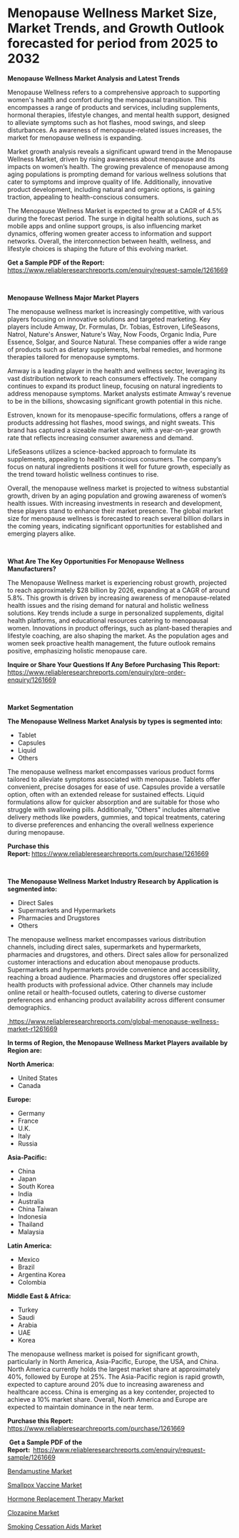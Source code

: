 <p><h1>Menopause Wellness Market Size, Market Trends, and Growth Outlook forecasted for period from 2025 to 2032</h1></p><p><strong>Menopause Wellness Market Analysis and Latest Trends</strong></p>
<p><p>Menopause Wellness refers to a comprehensive approach to supporting women's health and comfort during the menopausal transition. This encompasses a range of products and services, including supplements, hormonal therapies, lifestyle changes, and mental health support, designed to alleviate symptoms such as hot flashes, mood swings, and sleep disturbances. As awareness of menopause-related issues increases, the market for menopause wellness is expanding.</p><p>Market growth analysis reveals a significant upward trend in the Menopause Wellness Market, driven by rising awareness about menopause and its impacts on women’s health. The growing prevalence of menopause among aging populations is prompting demand for various wellness solutions that cater to symptoms and improve quality of life. Additionally, innovative product development, including natural and organic options, is gaining traction, appealing to health-conscious consumers.</p><p>The Menopause Wellness Market is expected to grow at a CAGR of 4.5% during the forecast period. The surge in digital health solutions, such as mobile apps and online support groups, is also influencing market dynamics, offering women greater access to information and support networks. Overall, the interconnection between health, wellness, and lifestyle choices is shaping the future of this evolving market.</p></p>
<p><strong>Get a Sample PDF of the Report:&nbsp;</strong> <a href="https://www.reliableresearchreports.com/enquiry/request-sample/1261669?utm_campaign=16&utm_medium=2&utm_source=Github&utm_content=ia&utm_term=08032025&utm_id=menopause-wellness">https://www.reliableresearchreports.com/enquiry/request-sample/1261669</a></p>
<p>&nbsp;</p>
<p><strong>Menopause Wellness Major Market Players</strong></p>
<p><p>The menopause wellness market is increasingly competitive, with various players focusing on innovative solutions and targeted marketing. Key players include Amway, Dr. Formulas, Dr. Tobias, Estroven, LifeSeasons, Natrol, Nature's Answer, Nature's Way, Now Foods, Organic India, Pure Essence, Solgar, and Source Natural. These companies offer a wide range of products such as dietary supplements, herbal remedies, and hormone therapies tailored for menopause symptoms.</p><p>Amway is a leading player in the health and wellness sector, leveraging its vast distribution network to reach consumers effectively. The company continues to expand its product lineup, focusing on natural ingredients to address menopause symptoms. Market analysts estimate Amway's revenue to be in the billions, showcasing significant growth potential in this niche.</p><p>Estroven, known for its menopause-specific formulations, offers a range of products addressing hot flashes, mood swings, and night sweats. This brand has captured a sizeable market share, with a year-on-year growth rate that reflects increasing consumer awareness and demand.</p><p>LifeSeasons utilizes a science-backed approach to formulate its supplements, appealing to health-conscious consumers. The company’s focus on natural ingredients positions it well for future growth, especially as the trend toward holistic wellness continues to rise.</p><p>Overall, the menopause wellness market is projected to witness substantial growth, driven by an aging population and growing awareness of women’s health issues. With increasing investments in research and development, these players stand to enhance their market presence. The global market size for menopause wellness is forecasted to reach several billion dollars in the coming years, indicating significant opportunities for established and emerging players alike.</p></p>
<p>&nbsp;</p>
<p><strong>What Are The Key Opportunities For Menopause Wellness Manufacturers?</strong></p>
<p><p>The Menopause Wellness market is experiencing robust growth, projected to reach approximately $28 billion by 2026, expanding at a CAGR of around 5.8%. This growth is driven by increasing awareness of menopause-related health issues and the rising demand for natural and holistic wellness solutions. Key trends include a surge in personalized supplements, digital health platforms, and educational resources catering to menopausal women. Innovations in product offerings, such as plant-based therapies and lifestyle coaching, are also shaping the market. As the population ages and women seek proactive health management, the future outlook remains positive, emphasizing holistic menopause care.</p></p>
<p><strong>Inquire or Share Your Questions If Any Before Purchasing This Report:</strong> <a href="https://www.reliableresearchreports.com/enquiry/pre-order-enquiry/1261669?utm_campaign=16&utm_medium=2&utm_source=Github&utm_content=ia&utm_term=08032025&utm_id=menopause-wellness">https://www.reliableresearchreports.com/enquiry/pre-order-enquiry/1261669</a></p>
<p>&nbsp;</p>
<p><strong>Market Segmentation</strong></p>
<p><strong>The Menopause Wellness Market Analysis by types is segmented into:</strong></p>
<p><ul><li>Tablet</li><li>Capsules</li><li>Liquid</li><li>Others</li></ul></p>
<p><p>The menopause wellness market encompasses various product forms tailored to alleviate symptoms associated with menopause. Tablets offer convenient, precise dosages for ease of use. Capsules provide a versatile option, often with an extended release for sustained effects. Liquid formulations allow for quicker absorption and are suitable for those who struggle with swallowing pills. Additionally, "Others" includes alternative delivery methods like powders, gummies, and topical treatments, catering to diverse preferences and enhancing the overall wellness experience during menopause.</p></p>
<p><strong>Purchase this Report:&nbsp;</strong><a href="https://www.reliableresearchreports.com/purchase/1261669?utm_campaign=16&utm_medium=2&utm_source=Github&utm_content=ia&utm_term=08032025&utm_id=menopause-wellness">https://www.reliableresearchreports.com/purchase/1261669</a></p>
<p>&nbsp;</p>
<p><strong>The Menopause Wellness Market Industry Research by Application is segmented into:</strong></p>
<p><ul><li>Direct Sales</li><li>Supermarkets and Hypermarkets</li><li>Pharmacies and Drugstores</li><li>Others</li></ul></p>
<p><p>The menopause wellness market encompasses various distribution channels, including direct sales, supermarkets and hypermarkets, pharmacies and drugstores, and others. Direct sales allow for personalized customer interactions and education about menopause products. Supermarkets and hypermarkets provide convenience and accessibility, reaching a broad audience. Pharmacies and drugstores offer specialized health products with professional advice. Other channels may include online retail or health-focused outlets, catering to diverse customer preferences and enhancing product availability across different consumer demographics.</p></p>
<p><a href="https://www.reliableresearchreports.com/global-menopause-wellness-market-r1261669?utm_campaign=16&utm_medium=2&utm_source=Github&utm_content=ia&utm_term=08032025&utm_id=menopause-wellness">&nbsp;https://www.reliableresearchreports.com/global-menopause-wellness-market-r1261669</a></p>
<p><strong>In terms of Region, the Menopause Wellness Market Players available by Region are:</strong></p>
<p>
    <p> <strong> North America: </strong>
        <ul>
            <li>United States</li>
            <li>Canada</li>
        </ul>
        </p> 
    <p> <strong> Europe: </strong>
        <ul>
            <li>Germany</li>
            <li>France</li>
            <li>U.K.</li>
            <li>Italy</li>
            <li>Russia</li>
        </ul>
        </p> 
    <p> <strong> Asia-Pacific: </strong>
        <ul>
            <li>China</li>
            <li>Japan</li>
            <li>South Korea</li>
            <li>India</li>
            <li>Australia</li>
            <li>China Taiwan</li>
            <li>Indonesia</li>
            <li>Thailand</li>
            <li>Malaysia</li>
        </ul>
        </p> 
    <p> <strong> Latin America: </strong>
        <ul>
            <li>Mexico</li>
            <li>Brazil</li>
            <li>Argentina Korea</li>
            <li>Colombia</li>
        </ul>
        </p> 
    <p> <strong> Middle East & Africa: </strong>
        <ul>
            <li>Turkey</li>
            <li>Saudi</li>
            <li>Arabia</li>
            <li>UAE</li>
            <li>Korea</li>
        </ul>
    </p>
    </p>
<p><p>The menopause wellness market is poised for significant growth, particularly in North America, Asia-Pacific, Europe, the USA, and China. North America currently holds the largest market share at approximately 40%, followed by Europe at 25%. The Asia-Pacific region is rapid growth, expected to capture around 20% due to increasing awareness and healthcare access. China is emerging as a key contender, projected to achieve a 10% market share. Overall, North America and Europe are expected to maintain dominance in the near term.</p></p>
<p><strong>Purchase this Report: </strong><a href="https://www.reliableresearchreports.com/purchase/1261669?utm_campaign=16&utm_medium=2&utm_source=Github&utm_content=ia&utm_term=08032025&utm_id=menopause-wellness">https://www.reliableresearchreports.com/purchase/1261669</a></p>
<p>&nbsp;<strong>Get a Sample PDF of the Report:&nbsp;&nbsp;</strong><a href="https://www.reliableresearchreports.com/enquiry/request-sample/1261669?utm_campaign=16&utm_medium=2&utm_source=Github&utm_content=ia&utm_term=08032025&utm_id=menopause-wellness">https://www.reliableresearchreports.com/enquiry/request-sample/1261669</a></p>
<p><strong></strong></p>
<p><p><a href="https://github.com/mehakmiamid1/Market-Research-Report-List-1/blob/main/bendamustine-market.md?utm_campaign=16&utm_medium=2&utm_source=Github&utm_content=ia&utm_term=08032025&utm_id=menopause-wellness">Bendamustine Market</a></p><p><a href="https://github.com/lelkohydesyj/Market-Research-Report-List-1/blob/main/smallpox-vaccine-market.md?utm_campaign=16&utm_medium=2&utm_source=Github&utm_content=ia&utm_term=08032025&utm_id=menopause-wellness">Smallpox Vaccine Market</a></p><p><a href="https://github.com/cachaskluwe/Market-Research-Report-List-1/blob/main/hormone-replacement-therapy-market.md?utm_campaign=16&utm_medium=2&utm_source=Github&utm_content=ia&utm_term=08032025&utm_id=menopause-wellness">Hormone Replacement Therapy Market</a></p><p><a href="https://github.com/jenevycachat/Market-Research-Report-List-1/blob/main/clozapine-market.md?utm_campaign=16&utm_medium=2&utm_source=Github&utm_content=ia&utm_term=08032025&utm_id=menopause-wellness">Clozapine Market</a></p><p><a href="https://github.com/thanenegenqa/Market-Research-Report-List-1/blob/main/smoking-cessation-aids-market.md?utm_campaign=16&utm_medium=2&utm_source=Github&utm_content=ia&utm_term=08032025&utm_id=menopause-wellness">Smoking Cessation Aids Market</a></p></p>